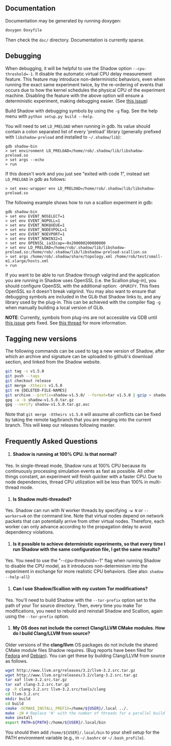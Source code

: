 ## Documentation

Documentation may be generated by running doxygen:
```bash
doxygen Doxyfile
```

Then check the `doc/` directory. Documentation is currently sparse.

## Debugging

When debugging, it will be helpful to use the Shadow option `--cpu-threshold=-1`. It disable the automatic virtual CPU delay measurement feature. This feature may introduce non-deterministic behaviors, even when running the exact same experiment twice, by the re-ordering of events that occurs due to how the kernel schedules the physical CPU of the experiment machine. Disabling the feature with the above option will ensure a deterministic experiment, making debugging easier. (See [this issue](https://github.com/shadow/shadow/issues/45))

Build Shadow with debugging symbols by using the `-g` flag. See the help menu with `python setup.py build --help`.

You will need to set `LD_PRELOAD` when running in gdb. Its value should contain a colon separated list of every 'preload' library (generally prefixed with `libshadow-preload` and installed to `~/.shadow/lib`):
```
gdb shadow-bin
> set environment LD_PRELOAD=/home/rob/.shadow/lib/libshadow-preload.so
> set args --echo
> run
```

If this doesn't work and you just see "exited with code 1", instead set
`LD_PRELOAD` in gdb as follows:
```
> set exec-wrapper env LD_PRELOAD=/home/rob/.shadow/lib/libshadow-preload.so
```

The following example shows how to run a scallion experiment in gdb:

```
gdb shadow-bin
> set env EVENT_NOSELECT=1
> set env EVENT_NOPOLL=1
> set env EVENT_NOKQUEUE=1
> set env EVENT_NODEVPOLL=1
> set env EVENT_NOEVPORT=1
> set env EVENT_NOWIN32=1
> set env OPENSSL_ia32cap=~0x200000200000000
> set env LD_PRELOAD=/home/rob/.shadow/lib/libshadow-preload.so:/home/rob/.shadow/lib/libshadow-preload-scallion.so
> set args /home/rob/.shadow/share/topology.xml /home/rob/test/small-m1.xlarge/hosts.xml
> run
```

If you want to be able to run Shadow through valgrind and the application you 
are running in Shadow uses OpenSSL (i.e. the Scallion plug-in), you should configure OpenSSL with the 
additional option: `-DPURIFY`. This fixes OpenSSL so it doesn't break valgrind.
You may also want to ensure that debugging symbols are included in the GLib
that Shadow links to, and any library used by the plug-in. This can be achieved
with the compiler flag `-g` when manually building a local version of GLib.

__NOTE__: Currently, symbols from plug-ins are not accessible via GDB until [this issue](https://github.com/shadow/shadow/issues/101) gets fixed. See [this thread](http://mailman.cs.umn.edu/archives/shadow-dev/2013-September/000066.html) for more information.

## Tagging new versions

The following commands can be used to tag a new version of Shadow, after which an
archive and signature can be uploaded to github's download section, and linked
from the Shadow website.

```bash
git tag -s v1.5.0
git push --tags
git checkout release
git merge -Xtheirs v1.5.0
git rm {DELETED-FILE-NAMES}
git archive --prefix=shadow-v1.5.0/ --format=tar v1.5.0 | gzip > shadow-v1.5.0.tar.gz
gpg -a -b shadow-v1.5.0.tar.gz
gpg --verify shadow-v1.5.0.tar.gz.asc
```

Note that `git merge -Xtheirs v1.5.0` will assume all conflicts can be fixed by taking the remote tag/branch that you are merging into the current branch. This will keep our releases following master.

## Frequently Asked Questions

1. #### Shadow is running at 100% CPU. Is that normal?  
Yes. In single-thread mode, Shadow runs at 100% CPU because its continuously processing simulation events as fast as possible. All other things constant, an experiment will finish quicker with a faster CPU. Due to node dependencies, thread CPU utilization will be less than 100% in multi-thread mode.

1. #### Is Shadow multi-threaded?  
Yes. Shadow can run with _N_ worker threads by specifying `-w N` or `--workers=N` on the command line. Note that virtual nodes depend on network packets that can potentially arrive from other virtual nodes. Therefore, each worker can only advance according to the propagation delay to avoid dependency violations.

1. #### Is it possible to achieve deterministic experiments, so that every time I run Shadow with the same configuration file, I get the same results?  
Yes. You need to use the "--cpu-threshold=-1" flag when running Shadow to disable the CPU model, as it introduces non-determinism into the experiment in exchange for more realistic CPU behaviors. (See also: `shadow --help-all`)

1. #### Can I use Shadow/Scallion with my custom Tor modifications?  
Yes. You'll need to build Shadow with the `--tor-prefix` option set to the path of your Tor source directory. Then, every time you make Tor modifications, you need to rebuild and reinstall Shadow and Scallion, again using the `--tor-prefix` option.

1. #### My OS does not include the correct Clang/LLVM CMake modules. How do I build Clang/LLVM from source?  
Older versions of the **clang/llvm** OS packages do not include the shared CMake module files Shadow requires. (Bug reports have been filed for [Fedora](https://bugzilla.redhat.com/show_bug.cgi?id=914713) and [Debian](http://bugs.debian.org/cgi-bin/bugreport.cgi?bug=701153)). You can get these by building Clang/LLVM from source as follows.  
  
```bash  
wget http://www.llvm.org/releases/3.2/llvm-3.2.src.tar.gz  
wget http://www.llvm.org/releases/3.2/clang-3.2.src.tar.gz  
tar xaf llvm-3.2.src.tar.gz  
tar xaf clang-3.2.src.tar.gz  
cp -R clang-3.2.src llvm-3.2.src/tools/clang  
cd llvm-3.2.src  
mkdir build  
cd build  
cmake -DCMAKE_INSTALL_PREFIX=/home/${USER}/.local ../.  
make -jN # Replace 'N' with the number of threads for a parallel build  
make install  
export PATH=${PATH}:/home/${USER}/.local/bin  
```  
  
You should then add `/home/${USER}/.local/bin` to your shell setup for the PATH environment variable (e.g., in `~/.bashrc` or `~/.bash_profile`).  